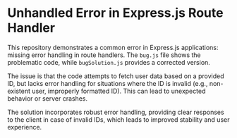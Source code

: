 # Unhandled Error in Express.js Route Handler

This repository demonstrates a common error in Express.js applications:  missing error handling in route handlers.  The `bug.js` file shows the problematic code, while `bugSolution.js` provides a corrected version.

The issue is that the code attempts to fetch user data based on a provided ID, but lacks error handling for situations where the ID is invalid (e.g., non-existent user, improperly formatted ID). This can lead to unexpected behavior or server crashes.

The solution incorporates robust error handling, providing clear responses to the client in case of invalid IDs, which leads to improved stability and user experience.
